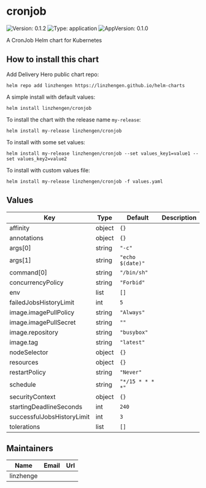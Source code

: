 # cronjob

![Version: 0.1.2](https://img.shields.io/badge/Version-0.1.2-informational?style=flat-square) ![Type: application](https://img.shields.io/badge/Type-application-informational?style=flat-square) ![AppVersion: 0.1.0](https://img.shields.io/badge/AppVersion-0.1.0-informational?style=flat-square)

A CronJob Helm chart for Kubernetes

## How to install this chart

Add Delivery Hero public chart repo:

```console
helm repo add linzhengen https://linzhengen.github.io/helm-charts
```

A simple install with default values:

```console
helm install linzhengen/cronjob
```

To install the chart with the release name `my-release`:

```console
helm install my-release linzhengen/cronjob
```

To install with some set values:

```console
helm install my-release linzhengen/cronjob --set values_key1=value1 --set values_key2=value2
```

To install with custom values file:

```console
helm install my-release linzhengen/cronjob -f values.yaml
```

## Values

| Key | Type | Default | Description |
|-----|------|---------|-------------|
| affinity | object | `{}` |  |
| annotations | object | `{}` |  |
| args[0] | string | `"-c"` |  |
| args[1] | string | `"echo $(date)"` |  |
| command[0] | string | `"/bin/sh"` |  |
| concurrencyPolicy | string | `"Forbid"` |  |
| env | list | `[]` |  |
| failedJobsHistoryLimit | int | `5` |  |
| image.imagePullPolicy | string | `"Always"` |  |
| image.imagePullSecret | string | `""` |  |
| image.repository | string | `"busybox"` |  |
| image.tag | string | `"latest"` |  |
| nodeSelector | object | `{}` |  |
| resources | object | `{}` |  |
| restartPolicy | string | `"Never"` |  |
| schedule | string | `"*/15 * * * *"` |  |
| securityContext | object | `{}` |  |
| startingDeadlineSeconds | int | `240` |  |
| successfulJobsHistoryLimit | int | `3` |  |
| tolerations | list | `[]` |  |

## Maintainers

| Name | Email | Url |
| ---- | ------ | --- |
| linzhenge |  |  |
